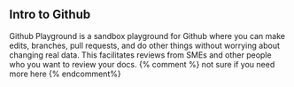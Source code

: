 ## Intro to Github

Github Playground is a sandbox playground for Github where you can make edits, branches, pull requests, and do other things without worrying about changing real data. This facilitates reviews from SMEs and other people who you want to review your docs. 
{% comment %} not sure if you need more here {% endcomment%}
